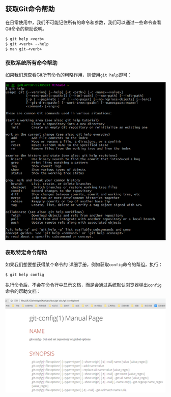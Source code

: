 ## 获取Git命令帮助

​	在日常使用中，我们不可能记住所有的命令和参数，我们可以通过一些命令查看Git命令的帮助说明。

```shell
$ git help <verb>
$ git <verb> --help
$ man git-<verb>
```

### 获取系统所有命令帮助

如果我们想查看Git所有命令的粗略作用，则使用`git help`即可：

![](../images/4.png)

### 获取特定命令帮助

如果我们想要想获得某个命令的 详细手册，例如获取`config`命令的帮组，执行：

```shell
$ git help config
```

执行命令后，不会在命令行中显示文档，而是会通过系统默认浏览器弹出`config`命令的帮助文档：

![](../images/5.png)

